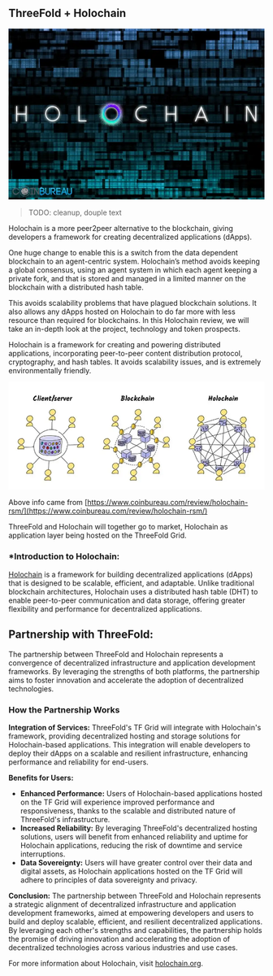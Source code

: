 ## ThreeFold + Holochain

![Holochain Logo](holochain.png)

> TODO: cleanup, douple text

Holochain is a more peer2peer alternative to the blockchain, giving developers a framework for creating decentralized applications (dApps).

One huge change to enable this is a switch from the data dependent blockchain to an agent-centric system. Holochain’s method avoids keeping a global consensus, using an agent system in which each agent keeping a private fork, and that is stored and managed in a limited manner on the blockchain with a distributed hash table.

This avoids scalability problems that have plagued blockchain solutions. It also allows any dApps hosted on Holochain to do far more with less resource than required for blockchains. In this Holochain review, we will take an in-depth look at the project, technology and token prospects.

Holochain is a framework for creating and powering distributed applications, incorporating peer-to-peer content distribution protocol, cryptography, and hash tables. It avoids scalability issues, and is extremely environmentally friendly.

![alt text](holochain2.png)

Above info came from [https://www.coinbureau.com/review/holochain-rsm/](https://www.coinbureau.com/review/holochain-rsm/)


ThreeFold and Holochain will together go to market, Holochain as application layer being hosted on the ThreeFold Grid.

### *Introduction to Holochain:
[Holochain](https://www.holochain.org/) is a framework for building decentralized applications (dApps) that is designed to be scalable, efficient, and adaptable. Unlike traditional blockchain architectures, Holochain uses a distributed hash table (DHT) to enable peer-to-peer communication and data storage, offering greater flexibility and performance for decentralized applications.

## Partnership with ThreeFold:
The partnership between ThreeFold and Holochain represents a convergence of decentralized infrastructure and application development frameworks. By leveraging the strengths of both platforms, the partnership aims to foster innovation and accelerate the adoption of decentralized technologies.

### How the Partnership Works

**Integration of Services:** ThreeFold's TF Grid will integrate with Holochain's framework, providing decentralized hosting and storage solutions for Holochain-based applications. This integration will enable developers to deploy their dApps on a scalable and resilient infrastructure, enhancing performance and reliability for end-users.

**Benefits for Users:**
- **Enhanced Performance:** Users of Holochain-based applications hosted on the TF Grid will experience improved performance and responsiveness, thanks to the scalable and distributed nature of ThreeFold's infrastructure.
- **Increased Reliability:** By leveraging ThreeFold's decentralized hosting solutions, users will benefit from enhanced reliability and uptime for Holochain applications, reducing the risk of downtime and service interruptions.
- **Data Sovereignty:** Users will have greater control over their data and digital assets, as Holochain applications hosted on the TF Grid will adhere to principles of data sovereignty and privacy.

**Conclusion:**
The partnership between ThreeFold and Holochain represents a strategic alignment of decentralized infrastructure and application development frameworks, aimed at empowering developers and users to build and deploy scalable, efficient, and resilient decentralized applications. By leveraging each other's strengths and capabilities, the partnership holds the promise of driving innovation and accelerating the adoption of decentralized technologies across various industries and use cases.

For more information about Holochain, visit [holochain.org](https://www.holochain.org/).

